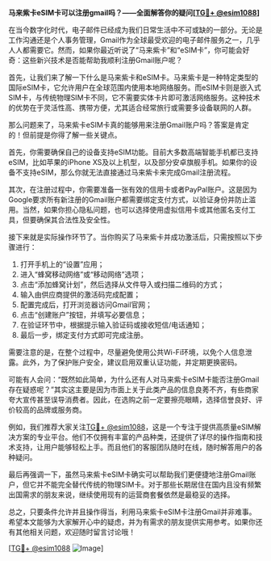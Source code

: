 **马来紫卡eSIM卡可以注册gmail吗？——全面解答你的疑问[[TG💪+ @esim1088](https://t.me/s/esim1088)]**

在当今数字化时代，电子邮件已经成为我们日常生活中不可或缺的一部分。无论是工作沟通还是个人事务管理，Gmail作为全球最受欢迎的电子邮件服务之一，几乎人人都需要它。然而，如果你最近听说了“马来紫卡”和“eSIM卡”，你可能会好奇：这些新兴技术是否能帮助我顺利注册Gmail账户呢？

首先，让我们来了解一下什么是马来紫卡和eSIM卡。马来紫卡是一种特定类型的国际eSIM卡，它允许用户在全球范围内使用本地网络服务。而eSIM卡则是嵌入式SIM卡，与传统物理SIM卡不同，它不需要实体卡片即可激活网络服务。这种技术的优势在于灵活性高、携带方便，尤其适合经常旅行或需要多设备联网的人群。

那么问题来了，马来紫卡eSIM卡真的能够用来注册Gmail账户吗？答案是肯定的！但前提是你得了解一些关键点。

首先，你需要确保自己的设备支持eSIM功能。目前大多数高端智能手机都已支持eSIM，比如苹果的iPhone XS及以上机型，以及部分安卓旗舰手机。如果你的设备不支持eSIM，那么你就无法直接通过马来紫卡来完成Gmail注册流程。

其次，在注册过程中，你需要准备一张有效的信用卡或者PayPal账户。这是因为Google要求所有新注册的Gmail账户都需要绑定支付方式，以验证身份并防止滥用。当然，如果你担心隐私问题，也可以选择使用虚拟信用卡或其他匿名支付工具，但要确保其合法性及安全性。

接下来就是实际操作环节了。当你购买了马来紫卡并成功激活后，只需按照以下步骤进行：

1. 打开手机上的“设置”应用；
2. 进入“蜂窝移动网络”或“移动网络”选项；
3. 点击“添加蜂窝计划”，然后选择从文件导入或扫描二维码的方式；
4. 输入由供应商提供的激活码完成配置；
5. 配置完成后，打开浏览器访问Gmail官网；
6. 点击“创建账户”按钮，并填写必要信息；
7. 在验证环节中，根据提示输入验证码或接收短信/电话通知；
8. 最后一步，绑定支付方式即可完成注册。

需要注意的是，在整个过程中，尽量避免使用公共Wi-Fi环境，以免个人信息泄露。此外，为了保护账户安全，建议启用双重认证功能，并定期更换密码。

可能有人会问：“既然如此简单，为什么还有人对马来紫卡eSIM卡能否注册Gmail存在疑惑呢？”其实这主要是因为市面上关于此类产品的信息良莠不齐，有些商家夸大宣传甚至误导消费者。因此，在选购之前一定要擦亮眼睛，选择信誉良好、评价较高的品牌或服务商。

例如，我们推荐大家关注[TG💪+ @esim1088](https://t.me/s/esim1088)，这是一个专注于提供高质量eSIM解决方案的专业平台。他们不仅拥有丰富的产品种类，还提供了详尽的操作指南和技术支持，让用户能够轻松上手。而且他们的客服团队随时在线，随时解答用户的各种疑问。

最后再强调一下，虽然马来紫卡eSIM卡确实可以帮助我们更便捷地注册Gmail账户，但它并不能完全替代传统的物理SIM卡。对于那些长期居住在国内且没有频繁出国需求的朋友来说，继续使用现有的运营商套餐依然是最稳妥的选择。

总之，只要条件允许并且操作得当，利用马来紫卡eSIM卡注册Gmail并非难事。希望本文能够为大家解开心中的疑虑，并为有需求的朋友提供实用参考。如果你还有其他相关问题，欢迎随时留言讨论哦！

[[TG💪+ @esim1088](https://t.me/s/esim1088) ![Image](https://i.postimg.cc/4NQfJmqS/Snipaste-2025-05-13-00-14-12.png)]